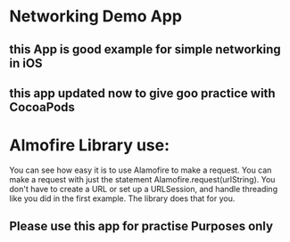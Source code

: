 # Networking Demo App 

## this App is good example for simple networking in iOS

## this app updated now to give goo practice with CocoaPods

# Almofire Library use:
   You can see how easy it is to use Alamofire to make a request.
   You can make a request with just the statement Alamofire.request(urlString).
   You don't have to create a URL or set up a URLSession,
   and handle threading like you did in the first example.
   The library does that for you.

## Please use this app for practise Purposes only
